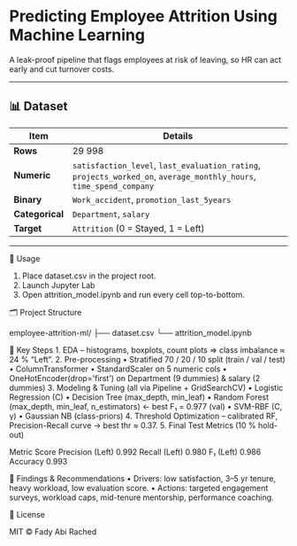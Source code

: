 # **Predicting Employee Attrition Using Machine Learning**

A leak-proof pipeline that flags employees at risk of leaving, so HR can act early and cut turnover costs.

---

## 📊 Dataset
| Item | Details |
|------|---------|
| **Rows** | 29 998 |
| **Numeric** | `satisfaction_level`, `last_evaluation_rating`, `projects_worked_on`, `average_monthly_hours`, `time_spend_company` |
| **Binary** | `Work_accident`, `promotion_last_5years` |
| **Categorical** | `Department`, `salary` |
| **Target** | `Attrition` (0 = Stayed, 1 = Left) |

---

🚀 Usage

1. Place dataset.csv in the project root.
2.  Launch Jupyter Lab
3. Open attrition_model.ipynb and run every cell top-to-bottom.

🗂️ Project Structure

employee-attrition-ml/
├── dataset.csv
└── attrition_model.ipynb

🔑 Key Steps
	1.	EDA – histograms, boxplots, count plots ⇒ class imbalance ≈ 24 % “Left”.
	2.	Pre-processing
	•	Stratified 70 / 20 / 10 split (train / val / test)
	•	ColumnTransformer
	•	StandardScaler on 5 numeric cols
	•	OneHotEncoder(drop='first') on Department (9 dummies) & salary (2 dummies)
	3.	Modeling & Tuning (all via Pipeline + GridSearchCV)
	•	Logistic Regression (C)
	•	Decision Tree (max_depth, min_leaf)
	•	Random Forest (max_depth, min_leaf, n_estimators) ← best F₁ = 0.977 (val)
	•	SVM-RBF (C, γ)
	•	Gaussian NB (class-priors)
	4.	Threshold Optimization – calibrated RF, Precision-Recall curve → best thr ≈ 0.37.
	5.	Final Test Metrics (10 % hold-out)

Metric	Score
Precision (Left)	0.992
Recall (Left)	0.980
F₁ (Left)	0.986
Accuracy	0.993

📌 Findings & Recommendations
	•	Drivers: low satisfaction, 3–5 yr tenure, heavy workload, low evaluation score.
	•	Actions: targeted engagement surveys, workload caps, mid-tenure mentorship, performance coaching.

📝 License

MIT © Fady Abi Rached

